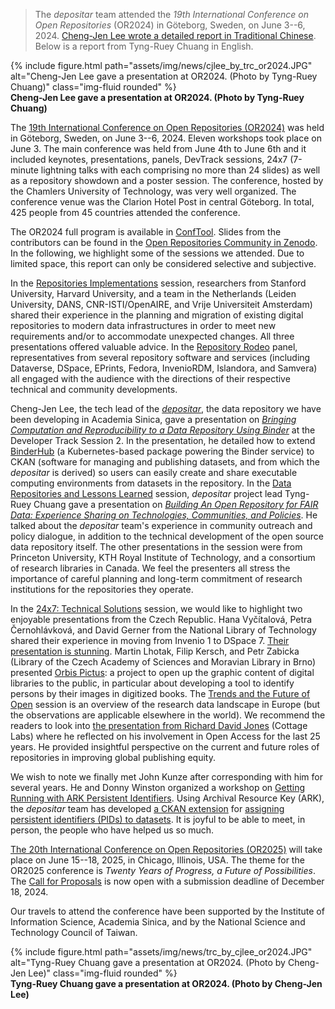 > The _depositar_ team attended the _19th International Conference on Open Repositories_ (OR2024) in Göteborg, Sweden, on June 3--6, 2024. [Cheng-Jen Lee wrote a detailed report in Traditional Chinese](https://rdm.depositar.io/zh_TW/news/20241114-OR2024). Below is a report from Tyng-Ruey Chuang in English.

<div class="row">
    <div class="col-sm mt-3 mt-md-0">
        {% include figure.html path="assets/img/news/cjlee_by_trc_or2024.JPG" alt="Cheng-Jen Lee gave a presentation at OR2024. (Photo by Tyng-Ruey Chuang)" class="img-fluid rounded" %}
    </div>
</div>
<div class="caption">
    <b>Cheng-Jen Lee gave a presentation at OR2024. (Photo by Tyng-Ruey Chuang)</b>
</div>

The [19th International Conference on Open Repositories (OR2024)](https://or2024.openrepositories.org/) was held in Göteborg, Sweden, on June 3--6, 2024. Eleven workshops took place on June 3. The main conference was held from June 4th to June 6th and it included keynotes, presentations, panels, DevTrack sessions, 24x7 (7-minute lightning talks with each comprising no more than 24 slides) as well as a repository showdown and a poster session. The conference, hosted by the Chamlers University of Technology, was very well organized. The conference venue was the Clarion Hotel Post in central Göteborg. In total, 425 people from 45 countries attended the conference.

The OR2024 full program is available in [ConfTool](https://www.conftool.net/or2024/sessions.php). Slides from the contributors can be found in the [Open Repositories Community in Zenodo](https://zenodo.org/communities/openrepos/records?q=&f=subject%3AOR2024). In the following, we highlight some of the sessions we attended. Due to limited space, this report can only be considered selective and subjective. 

In the [Repositories Implementations](https://www.conftool.net/or2024/index.php?page=browseSessions&form_session=439&presentations=show) session, researchers from Stanford University, Harvard University, and a team in the Netherlands (Leiden University, DANS, CNR-ISTI/OpenAIRE, and Vrije Universiteit Amsterdam) shared their experience in the planning and migration of existing digital repositories to modern data infrastructures in order to meet new requirements and/or to accommodate unexpected changes. All three presentations offered valuable advice.  In the [Repository Rodeo](https://www.conftool.net/or2024/index.php?page=browseSessions&form_session=448&presentations=show) panel, representatives from several repository software and services (including Dataverse, DSpace, EPrints, Fedora, InvenioRDM, Islandora, and Samvera) all engaged with the audience with the directions of their respective technical and community developments. 

Cheng-Jen Lee, the tech lead of the _[depositar](https://data.depositar.io/about)_, the data repository we have been developing in Academia Sinica, gave a presentation on _[Bringing Computation and Reproducibility to a Data Repository Using Binder](https://pid.depositar.io/ark:37281/k5h2q5h19)_ at the Developer Track Session 2. In the presentation, he detailed how to extend [BinderHub](https://binderhub.readthedocs.io/) (a Kubernetes-based package powering the Binder service) to CKAN (software for managing and publishing datasets, and from which the _depositar_ is derived) so users can easily create and share executable computing environments from datasets in the repository.  In the [Data Repositories and Lessons Learned](https://www.conftool.net/or2024/index.php?page=browseSessions&form_session=529&presentations=show) session, _depositar_  project lead Tyng-Ruey Chuang gave a presentation on _[Building An Open Repository for FAIR Data: Experience Sharing on Technologies, Communities, and Policies](https://pid.depositar.io/ark:37281/k5n4c2v0n)_.  He talked about the _depositar_ team's experience in community outreach and policy dialogue, in addition to the technical development of the open source data repository itself. The other presentations in the session were from Princeton University, KTH Royal Institute of Technology, and a consortium of research libraries in Canada. We feel the presenters all stress the importance of careful planning and long-term commitment of research institutions for the repositories they operate.

In the [24x7: Technical Solutions](https://www.conftool.net/or2024/index.php?page=browseSessions&form_session=523&presentations=show) session, we would like to highlight two enjoyable presentations from the Czech Republic.  Hana Vyčítalová, Petra Černohlávková, and David Gerner from the National Library of Technology shared their experience in moving from Invenio 1 to DSpace 7. [Their presentation is stunning](https://doi.org/10.5281/zenodo.12548342).  Martin Lhotak, Filip Kersch, and Petr Zabicka (Library of the Czech Academy of Sciences and Moravian Library in Brno) presented [Orbis Pictus](https://old.starfos.tacr.cz/en/project/DH23P03OVV033): a project to open up the graphic content of digital libraries to the public, in particular about developing a tool to identify persons by their images in digitized books. The [Trends and the Future of Open](https://www.conftool.net/or2024/index.php?page=browseSessions&form_session=522&presentations=show) session is an overview of the research data landscape in Europe (but the observations are applicable elsewhere in the world).  We recommend the readers to look into [the presentation from Richard David Jones](https://doi.org/10.5281/zenodo.12579359) (Cottage Labs) where he reflected on his involvement in Open Access for the last 25 years. He provided insightful perspective on the current and future roles of repositories in improving global publishing equity. 

We wish to note we finally met John Kunze after corresponding with him for several years. He and Donny Winston organized a workshop on [Getting Running with ARK Persistent Identifiers](https://www.conftool.net/or2024/index.php?page=browseSessions&form_session=496&presentations=show). Using Archival Resource Key (ARK), the _depositar_ team has developed [a CKAN extension](https://github.com/depositar/ckanext-ark) for [assigning persistent identifiers (PIDs) to datasets](https://docs.depositar.io/en/stable/user-guide/ark-identifier.html). It is joyful to be able to meet, in person, the people who have helped us so much.

[The 20th International Conference on Open Repositories (OR2025)](https://or2025.openrepositories.org/) will take place on June 15--18, 2025, in Chicago, Illinois, USA. The theme for the OR2025 conference is _Twenty Years of Progress, a Future of Possibilities_. The [Call for Proposals](https://or2025.openrepositories.org/program/call-for-proposals/) is now open with a submission deadline of December 18, 2024. 

Our travels to attend the conference have been supported by the Institute of Information Science, Academia Sinica, and by the National Science and Technology Council of Taiwan.

<div class="row">
    <div class="col-sm mt-3 mt-md-0">
        {% include figure.html path="assets/img/news/trc_by_cjlee_or2024.JPG" alt="Tyng-Ruey Chuang gave a presentation at OR2024. (Photo by Cheng-Jen Lee)" class="img-fluid rounded" %}
    </div>
</div>
<div class="caption">
    <b>Tyng-Ruey Chuang gave a presentation at OR2024. (Photo by Cheng-Jen Lee)</b>
</div>


